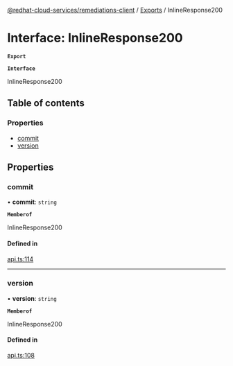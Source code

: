 [@redhat-cloud-services/remediations-client](../README.md) / [Exports](../modules.md) / InlineResponse200

# Interface: InlineResponse200

**`Export`**

**`Interface`**

InlineResponse200

## Table of contents

### Properties

- [commit](InlineResponse200.md#commit)
- [version](InlineResponse200.md#version)

## Properties

### commit

• **commit**: `string`

**`Memberof`**

InlineResponse200

#### Defined in

[api.ts:114](https://github.com/RedHatInsights/javascript-clients/blob/master/packages/remediations/api.ts#L114)

___

### version

• **version**: `string`

**`Memberof`**

InlineResponse200

#### Defined in

[api.ts:108](https://github.com/RedHatInsights/javascript-clients/blob/master/packages/remediations/api.ts#L108)
